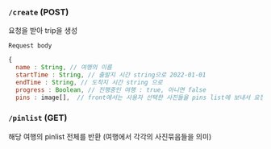 ### `/create` **(POST)**

요청을 받아 trip을 생성

`Request body`

```javascript
{
  name : String, // 여행의 이름
  startTime : String, // 출발지 시간 string으로 2022-01-01
  endTime : String, // 도착지 시간 string 으로
  progress : Boolean, // 진행중인 여행 : true, 아니면 false
  pins : image[],  // front에서는 사용자 선택한 사진들을 pins list에 보내서 요청
```

### `/pinlist` **(GET)**

해당 여행의 pinlist 전체를 반환 (여행에서 각각의 사진묶음들을 의미)
